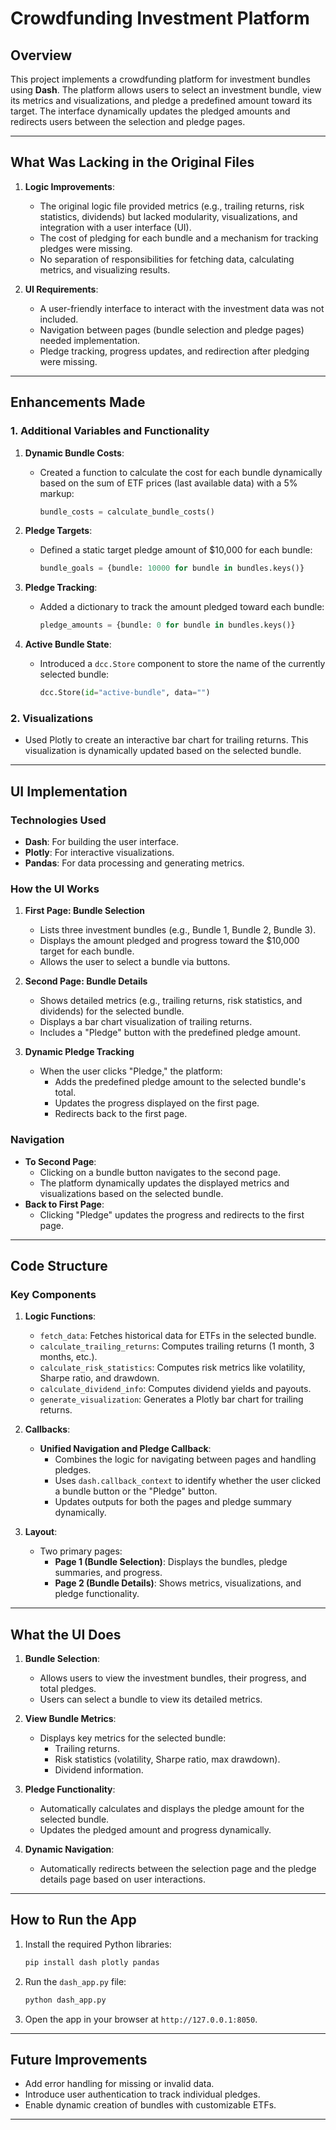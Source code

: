 
# Crowdfunding Investment Platform

## **Overview**
This project implements a crowdfunding platform for investment bundles using **Dash**. The platform allows users to select an investment bundle, view its metrics and visualizations, and pledge a predefined amount toward its target. The interface dynamically updates the pledged amounts and redirects users between the selection and pledge pages.

---

## **What Was Lacking in the Original Files**
1. **Logic Improvements**:
   - The original logic file provided metrics (e.g., trailing returns, risk statistics, dividends) but lacked modularity, visualizations, and integration with a user interface (UI).
   - The cost of pledging for each bundle and a mechanism for tracking pledges were missing.
   - No separation of responsibilities for fetching data, calculating metrics, and visualizing results.

2. **UI Requirements**:
   - A user-friendly interface to interact with the investment data was not included.
   - Navigation between pages (bundle selection and pledge pages) needed implementation.
   - Pledge tracking, progress updates, and redirection after pledging were missing.

---

## **Enhancements Made**
### **1. Additional Variables and Functionality**
1. **Dynamic Bundle Costs**:
   - Created a function to calculate the cost for each bundle dynamically based on the sum of ETF prices (last available data) with a 5% markup:
     ```python
     bundle_costs = calculate_bundle_costs()
     ```

2. **Pledge Targets**:
   - Defined a static target pledge amount of $10,000 for each bundle:
     ```python
     bundle_goals = {bundle: 10000 for bundle in bundles.keys()}
     ```

3. **Pledge Tracking**:
   - Added a dictionary to track the amount pledged toward each bundle:
     ```python
     pledge_amounts = {bundle: 0 for bundle in bundles.keys()}
     ```

4. **Active Bundle State**:
   - Introduced a `dcc.Store` component to store the name of the currently selected bundle:
     ```python
     dcc.Store(id="active-bundle", data="")
     ```

### **2. Visualizations**
- Used Plotly to create an interactive bar chart for trailing returns. This visualization is dynamically updated based on the selected bundle.

---

## **UI Implementation**
### **Technologies Used**
- **Dash**: For building the user interface.
- **Plotly**: For interactive visualizations.
- **Pandas**: For data processing and generating metrics.

### **How the UI Works**
1. **First Page: Bundle Selection**
   - Lists three investment bundles (e.g., Bundle 1, Bundle 2, Bundle 3).
   - Displays the amount pledged and progress toward the $10,000 target for each bundle.
   - Allows the user to select a bundle via buttons.

2. **Second Page: Bundle Details**
   - Shows detailed metrics (e.g., trailing returns, risk statistics, and dividends) for the selected bundle.
   - Displays a bar chart visualization of trailing returns.
   - Includes a "Pledge" button with the predefined pledge amount.

3. **Dynamic Pledge Tracking**
   - When the user clicks "Pledge," the platform:
     - Adds the predefined pledge amount to the selected bundle's total.
     - Updates the progress displayed on the first page.
     - Redirects back to the first page.

### **Navigation**
- **To Second Page**:
  - Clicking on a bundle button navigates to the second page.
  - The platform dynamically updates the displayed metrics and visualizations based on the selected bundle.
- **Back to First Page**:
  - Clicking "Pledge" updates the progress and redirects to the first page.

---

## **Code Structure**
### **Key Components**
1. **Logic Functions**:
   - `fetch_data`: Fetches historical data for ETFs in the selected bundle.
   - `calculate_trailing_returns`: Computes trailing returns (1 month, 3 months, etc.).
   - `calculate_risk_statistics`: Computes risk metrics like volatility, Sharpe ratio, and drawdown.
   - `calculate_dividend_info`: Computes dividend yields and payouts.
   - `generate_visualization`: Generates a Plotly bar chart for trailing returns.

2. **Callbacks**:
   - **Unified Navigation and Pledge Callback**:
     - Combines the logic for navigating between pages and handling pledges.
     - Uses `dash.callback_context` to identify whether the user clicked a bundle button or the "Pledge" button.
     - Updates outputs for both the pages and pledge summary dynamically.

3. **Layout**:
   - Two primary pages:
     - **Page 1 (Bundle Selection)**: Displays the bundles, pledge summaries, and progress.
     - **Page 2 (Bundle Details)**: Shows metrics, visualizations, and pledge functionality.

---

## **What the UI Does**
1. **Bundle Selection**:
   - Allows users to view the investment bundles, their progress, and total pledges.
   - Users can select a bundle to view its detailed metrics.

2. **View Bundle Metrics**:
   - Displays key metrics for the selected bundle:
     - Trailing returns.
     - Risk statistics (volatility, Sharpe ratio, max drawdown).
     - Dividend information.

3. **Pledge Functionality**:
   - Automatically calculates and displays the pledge amount for the selected bundle.
   - Updates the pledged amount and progress dynamically.

4. **Dynamic Navigation**:
   - Automatically redirects between the selection page and the pledge details page based on user interactions.

---

## **How to Run the App**
1. Install the required Python libraries:
   ```bash
   pip install dash plotly pandas
   ```
2. Run the `dash_app.py` file:
   ```bash
   python dash_app.py
   ```
3. Open the app in your browser at `http://127.0.0.1:8050`.

---

## **Future Improvements**
- Add error handling for missing or invalid data.
- Introduce user authentication to track individual pledges.
- Enable dynamic creation of bundles with customizable ETFs.

---

